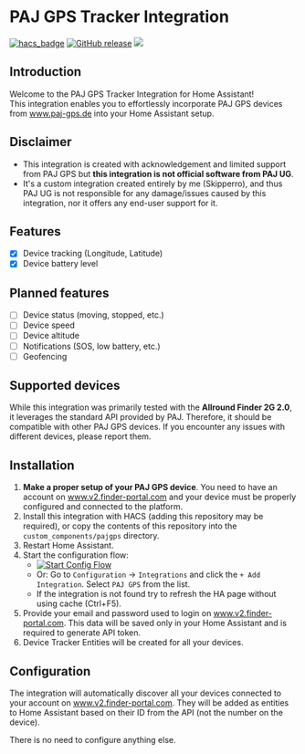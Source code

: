 #  PAJ GPS Tracker Integration

[![hacs_badge](https://img.shields.io/badge/HACS-Custom-41BDF5.svg)](https://github.com/hacs/integration)
[![GitHub release](https://img.shields.io/github/release/skipperro/pajgps-homeassistant.svg)](https://GitHub.com/skipperro/pajgps-homeassistant/releases/)
![](https://img.shields.io/badge/dynamic/json?color=41BDF5&logo=home-assistant&label=integration%20usage&suffix=%20installs&cacheSeconds=15600&url=https://analytics.home-assistant.io/custom_integrations.json&query=$.pajgps.total)


## Introduction
Welcome to the PAJ GPS Tracker Integration for Home Assistant!<br>
This integration enables you to effortlessly incorporate PAJ GPS devices from www.paj-gps.de into your Home Assistant setup.

## Disclaimer

- This integration is created with acknowledgement and limited support from PAJ GPS but **this integration is not official software from PAJ UG**.<br>
- It's a custom integration created entirely by me (Skipperro), and thus PAJ UG is not responsible for any damage/issues caused by this integration, nor it offers any end-user support for it.

## Features
- [x] Device tracking (Longitude, Latitude)
- [x] Device battery level

## Planned features
- [ ] Device status (moving, stopped, etc.)
- [ ] Device speed
- [ ] Device altitude
- [ ] Notifications (SOS, low battery, etc.)
- [ ] Geofencing

## Supported devices

While this integration was primarily tested with the **Allround Finder 2G 2.0**, it leverages the standard API provided by PAJ. Therefore, it should be compatible with other PAJ GPS devices. If you encounter any issues with different devices, please report them.
## Installation

1. **Make a proper setup of your PAJ GPS device**. You need to have an account on www.v2.finder-portal.com and your device must be properly configured and connected to the platform.
2. Install this integration with HACS (adding this repository may be required), or copy the contents of this
repository into the `custom_components/pajgps` directory.
2. Restart Home Assistant.
3. Start the configuration flow:
   - [![Start Config Flow](https://my.home-assistant.io/badges/config_flow_start.svg)](https://my.home-assistant.io/redirect/config_flow_start?domain=pajgps)
   - Or: Go to `Configuration` -> `Integrations` and click the `+ Add Integration`. Select `PAJ GPS` from the list.
   - If the integration is not found try to refresh the HA page without using cache (Ctrl+F5).
4. Provide your email and password used to login on www.v2.finder-portal.com. This data will be saved only in your Home Assistant and is required to generate API token.
5. Device Tracker Entities will be created for all your devices.

## Configuration

The integration will automatically discover all your devices connected to your account on www.v2.finder-portal.com. 
They will be added as entities to Home Assistant based on their ID from the API (not the number on the device).

There is no need to configure anything else.